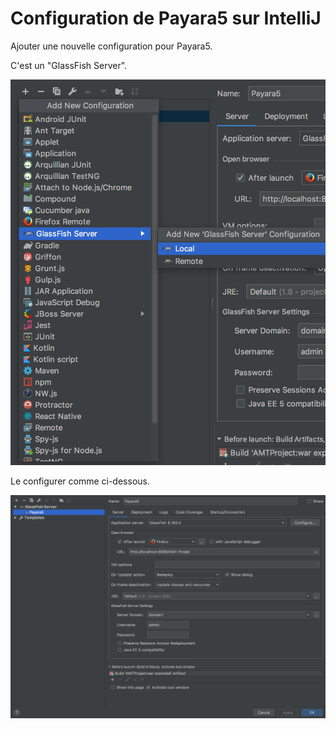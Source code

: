 

# Configuration de Payara5 sur IntelliJ

Ajouter une nouvelle configuration pour Payara5.

C'est un "GlassFish Server".

![./images/inteelij1.png](./images/inteelij1.png)



Le configurer comme ci-dessous.

![./images/intellij2.png](./images/intellij2.png)
